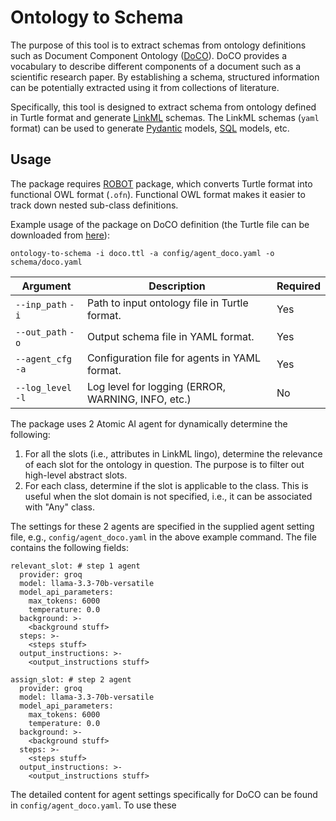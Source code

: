 # Ontology to Schema

The purpose of this tool is to extract schemas from ontology definitions such as Document Component Ontology ([DoCO](http://www.sparontologies.net/ontologies/doco)). DoCO provides a vocabulary to describe different components of a document such as a scientific research paper. By establishing a schema, structured information can be potentially extracted using it from collections of literature.

Specifically, this tool is designed to extract schema from ontology defined in Turtle format and generate [LinkML](https://linkml.io/linkml/) schemas. The LinkML schemas (`yaml` format) can be used to generate [Pydantic](https://linkml.io/linkml/generators/pydantic.html) models, [SQL](https://linkml.io/linkml/generators/sqlalchemy.html) models, etc.

## Usage
The package requires [ROBOT](https://robot.obolibrary.org/) package, which converts Turtle format into functional OWL format (`.ofn`). Functional OWL format makes it easier to track down nested sub-class definitions.

Example usage of the package on DoCO definition (the Turtle file can be downloaded from [here](https://sparontologies.github.io/doco/current/doco.ttl)):

```
ontology-to-schema -i doco.ttl -a config/agent_doco.yaml -o schema/doco.yaml
```

| Argument | Description | Required |
|----------|-------------| -------- |
| `--inp_path` `-i`  | Path to input ontology file in Turtle format. | Yes |
| `--out_path` `-o`   | Output schema file in YAML format. | Yes |
| `--agent_cfg` `-a`   | Configuration file for agents in YAML format. | Yes |
|`--log_level` `-l`  | Log level for logging (ERROR, WARNING, INFO, etc.) | No|

The package uses 2 Atomic AI agent for dynamically determine the following:
1. For all the slots (i.e., attributes in LinkML lingo), determine the relevance of each slot for the ontology in question. The purpose is to filter out high-level abstract slots.
2. For each class, determine if the slot is applicable to the class. This is useful when the slot domain is not specified, i.e., it can be associated with "Any" class.

The settings for these 2 agents are specified in the supplied agent setting file, e.g., `config/agent_doco.yaml` in the above example command. The file contains the following fields:

```
relevant_slot: # step 1 agent
  provider: groq
  model: llama-3.3-70b-versatile
  model_api_parameters:
    max_tokens: 6000
    temperature: 0.0
  background: >-
    <background stuff>
  steps: >-
    <steps stuff>
  output_instructions: >-
    <output_instructions stuff>

assign_slot: # step 2 agent
  provider: groq
  model: llama-3.3-70b-versatile
  model_api_parameters:
    max_tokens: 6000
    temperature: 0.0
  background: >-
    <background stuff>
  steps: >-
    <steps stuff>
  output_instructions: >-
    <output_instructions stuff>
```

The detailed content for agent settings specifically for DoCO can be found in `config/agent_doco.yaml`. To use these

